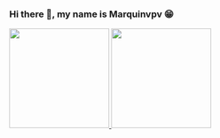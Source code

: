 ### Hi there 👋, my name is Marquinvpv 😁

<div>
  <a href="https://github.com/Marquinvpv">
  <img height="180em" src="https://github-readme-stats.vercel.app/api?username=Marquinvpv&show_icons=true&theme=radical&include_all_commits=true&count_private=true"/>
  <img height="180em" src="https://github-readme-stats.vercel.app/api/top-langs/?username=Marquinvpv&layout=compact&langs_count=7&theme=radical"/>
</div>
